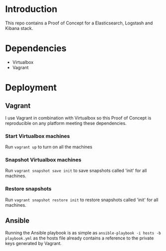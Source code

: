 # Introduction
This repo contains a Proof of Concept for a Elasticsearch, Logstash and Kibana stack.

# Dependencies
* Virtualbox
* Vagrant

# Deployment

## Vagrant
I use Vagrant in combination with Virtualbox so this Proof of Concept is reproducible on any platform meeting these dependencies.

### Start Virtualbox machines
Run ```vagrant up``` to turn on all the machines

### Snapshot Virtualbox machines
Run ```vagrant snapshot save init``` to save snapshots called 'init' for all machines.

### Restore snapshots
Run ```vagrant snapshot restore init``` to restore snapshots called 'init' for all machines.

## Ansible
Running the Ansible playbook is as simple as ```ansible-playbook -i hosts -b playbook.yml``` as the hosts file already contains a reference to the private keys generated by Vagrant.